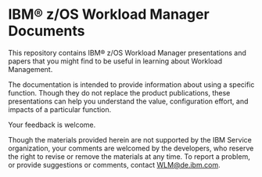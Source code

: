 IBM® z/OS Workload Manager Documents
====================================
This repository contains IBM® z/OS Workload Manager presentations and papers that you might find to be useful in learning about Workload Management. 

The documentation is intended to provide information about using a specific function. Though they do not replace the product publications, these presentations can help you understand the value, configuration effort, and impacts of a particular function.

Your feedback is welcome. 

Though the materials provided herein are not supported by the IBM Service organization, your comments are welcomed by the developers, who reserve the right to revise or remove the materials at any time. To report a problem, or provide suggestions or comments, contact WLM@de.ibm.com. 
